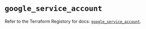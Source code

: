 # `google_service_account`

Refer to the Terraform Registory for docs: [`google_service_account`](https://registry.terraform.io/providers/hashicorp/google-beta/5.6.0/docs/resources/google_service_account).
